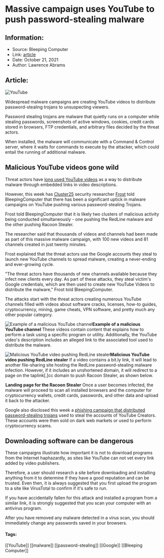 # Massive campaign uses YouTube to push password-stealing malware
### 

## Information:
+ Source: Bleeping Computer
+ Link: [article](https://www.bleepingcomputer.com/news/security/massive-campaign-uses-youtube-to-push-password-stealing-malware/)
+ Date: October 21, 2021
+ Author: Lawrence Abrams


## Article:
![YouTube](https://www.bleepstatic.com/content/hl-images/2021/10/21/YouTube__headpic.jpg)


Widespread malware campaigns are creating YouTube videos to distribute password-stealing trojans to unsuspecting viewers.


Password stealing trojans are malware that quietly runs on a computer while stealing passwords, screenshots of active windows, cookies, credit cards stored in browsers, FTP credentials, and arbitrary files decided by the threat actors.


When installed, the malware will communicate with a Command & Control server, where it waits for commands to execute by the attacker, which could entail the running of additional malware.


Malicious YouTube videos gone wild
----------------------------------


Threat actors have [long used YouTube videos](https://www.bleepingcomputer.com/news/security/youtube-cryptocurrency-videos-pushing-info-stealing-trojan/) as a way to distribute malware through embedded links in video descriptions.


However, this week has [Cluster25](https://cluster25.io/) security researcher [Frost](https://twitter.com/fr0s7_) told BleepingComputer that there has been a significant uptick in malware campaigns on YouTube pushing various password-stealing Trojans.


Frost told BleepingComputer that it is likely two clusters of malicious activity being conducted simultaneously - one pushing the RedLine malware and the other pushing Racoon Stealer.


The researcher said that thousands of videos and channels had been made as part of this massive malware campaign, with 100 new videos and 81 channels created in just twenty minutes.


Frost explained that the threat actors use the Google accounts they steal to launch new YouTube channels to spread malware, creating a never-ending and ever-growing cycle.


"The threat actors have thousands of new channels available because they infect new clients every day. As part of these attacks, they steal victim's Google credentials, which are then used to create new YouTube Videos to distribute the malware," Frost told BleepingComputer.


The attacks start with the threat actors creating numerous YouTube channels filled with videos about software cracks, licenses, how-to guides, cryptocurrency, mining, game cheats, VPN software, and pretty much any other popular category.



![Example of a malicious YouTube channel](https://www.bleepstatic.com/images/news/malware/p/youtube-password-stealing-trojans/youtube-profile.jpg)**Example of a malicious YouTube channel**
These videos contain content that explains how to perform a task using a specific program or utility. Additionally, the YouTube video's description includes an alleged link to the associated tool used to distribute the malware.



![Malicious YouTube video pushing RedLine stealer](https://www.bleepstatic.com/images/news/malware/p/youtube-password-stealing-trojans/phasmophobia-.jpg)**Malicious YouTube video pushing RedLine stealer**
If a video contains a bit.ly link, it will lead to another file-sharing site hosting the RedLine password-stealing malware infection. However, if it includes an unshortened domain, it will redirect to a page on the taplink[.]cc domain to push Racoon Stealer, as shown below.



![Landing page for the Racoon Stealer](data:image/gif;base64,R0lGODlhAQABAAAAACH5BAEKAAEALAAAAAABAAEAAAICTAEAOw==)**Landing page for the Racoon Stealer**
Once a user becomes infected, the malware will proceed to scan all installed browsers and the computer for cryptocurrency wallets, credit cards, passwords, and other data and upload it back to the attacker.


Google also disclosed this week a [phishing campaign that distributed password-stealing trojans](https://www.bleepingcomputer.com/news/security/google-youtubers-accounts-hijacked-with-cookie-stealing-malware/) used to steal the accounts of YouTube Creators. These accounts were then sold on dark web markets or used to perform cryptocurrency scams.


Downloading software can be dangerous
-------------------------------------


These campaigns illustrate how important it is not to download programs from the Internet haphazardly, as sites like YouTube can not vet every link added by video publishers.


Therefore, a user should research a site before downloading and installing anything from it to determine if they have a good reputation and can be trusted. Even then, it is always suggested that you first upload the program to a site like VirusTotal to confirm if it's safe to run.


If you have accidentally fallen for this attack and installed a program from a similar link, it is strongly suggested that you scan your computer with an antivirus program.


After you have removed any malware detected in a virus scan, you should immediately change any passwords saved in your browsers.




#### Tags:
[[YouTube]] [[malware]] [[password-stealing]] [[Google]] [[Bleeping Computer]]
